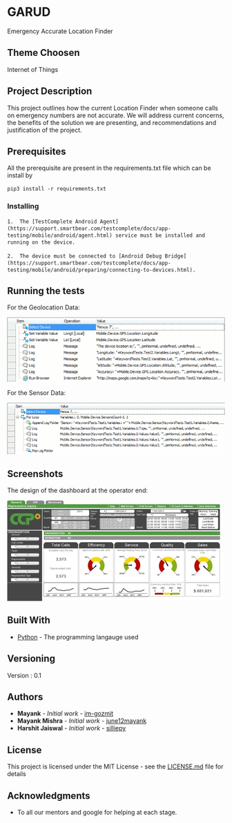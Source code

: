 # GARUD
Emergency Accurate Location Finder

## Theme Choosen

Internet of Things

## Project Description

This project outlines how the current Location Finder when someone calls on emergency numbers are not accurate. We will address current concerns, the benefits of the solution we are presenting, and recommendations and justification of the project.

## Prerequisites

All the prerequisite are present in the requirements.txt file which can be install by

```
pip3 install -r requirements.txt
```

### Installing

    1.	The [TestComplete Android Agent](https://support.smartbear.com/testcomplete/docs/app-testing/mobile/android/agent.html) service must be installed and running on the device.

    2.	The device must be connected to [Android Debug Bridge](https://support.smartbear.com/testcomplete/docs/app-testing/mobile/android/preparing/connecting-to-devices.html).


## Running the tests

For the Geolocation Data:

![Geolocation Test](https://github.com/im-gozmit/GARUD/blob/master/test/gps.gif)

For the Sensor Data:

![Sensor Data test](https://github.com/im-gozmit/GARUD/blob/master/test/sensor.gif)

## Screenshots
The design of the dashboard at the operator end:

![Dashboard](https://github.com/im-gozmit/GARUD/blob/master/dashboard.jpg)

## Built With

* [Python](https://www.python.org/) - The programming langauge used

## Versioning

Version : 0.1

## Authors

* **Mayank** - *Initial work* - [im-gozmit](https://github.com/im-gozmit)
* **Mayank Mishra** - *Initial work* - [june12mayank](https://github.com/june12mayank)
* **Harshit Jaiswal** - *Initial work* - [silliepy](https://github.com/silliepy/)


## License

This project is licensed under the MIT License - see the [LICENSE.md](LICENSE.md) file for details

## Acknowledgments

* To all our mentors and google for helping at each stage.